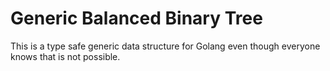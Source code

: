Generic Balanced Binary Tree
==

This is a type safe generic data structure for Golang even though
everyone knows that is not possible.
